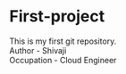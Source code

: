 # First-project
This is my first git repository.
<br>
Author - Shivaji
<br>
Occupation - Cloud Engineer
